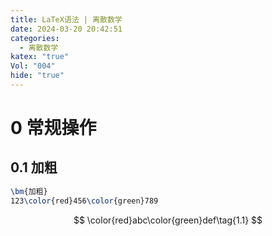```yaml
---
title: LaTeX语法 | 离散数学
date: 2024-03-20 20:42:51
categories:
  - 离散数学
katex: "true"
Vol: "004"
hide: "true"
---
```

# 0 常规操作

## 0.1 加粗

```LaTex
\bm{加粗}
123\color{red}456\color{green}789
```

$$
\color{red}abc\color{green}def\tag{1.1}
$$

